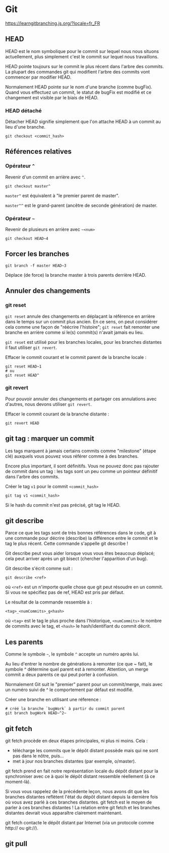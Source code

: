 # Git

https://learngitbranching.js.org/?locale=fr_FR

## HEAD

HEAD est le nom symbolique pour le commit sur lequel nous nous situons actuellement, plus simplement c'est le commit sur lequel nous travaillons.

HEAD pointe toujours sur le commit le plus récent dans l'arbre des commits. La plupart des commandes git qui modifient l'arbre des commits vont commencer par modifier HEAD.

Normalement HEAD pointe sur le nom d'une branche (comme bugFix). Quand vous effectuez un commit, le statut de bugFix est modifié et ce changement est visible par le biais de HEAD.

### HEAD détaché

Détacher HEAD signifie simplement que l'on attache HEAD à un commit au lieu d'une branche.

```
git checkout <commit_hash>
```

## Références relatives

### Opérateur `^`

Revenir d'un commit en arrière avec `^`.

```
git checkout master^
```

`master^` est équivalent à "le premier parent de master".

`master^^` est le grand-parent (ancêtre de seconde génération) de master.

### Opérateur `~`

Revenir de plusieurs en arrière avec `~<num>`

```
git checkout HEAD~4
```

## Forcer les branches

```
git branch -f master HEAD~3
```

Déplace (de force) la branche master à trois parents derrière HEAD.

## Annuler des changements

### git reset

`git reset` annule des changements en déplaçant la référence en arrière dans le temps sur un commit plus ancien.
En ce sens, on peut considérer cela comme une façon de "réécrire l'histoire"; 
`git reset` fait remonter une branche en arrière comme si le(s) commit(s) n'avait jamais eu lieu.

`git reset` est utilisé pour les branches locales, pour les branches distantes il faut utiliser `git revert`.
 
Effacer le commit courant et le commit parent de la branche locale :

```
git reset HEAD~1
# ou
git reset HEAD^
```
 
### git revert

Pour pouvoir annuler des changements et partager ces annulations avec d'autres, nous devons utiliser `git revert`.

Effacer le commit courant de la branche distante : 

```
git revert HEAD
```

## git tag : marquer un commit

Les tags marquent à jamais certains commits comme "milestone" (étape clé) auxquels vous pouvez vous référer comme à des branches.

Encore plus important, il sont définitifs. Vous ne pouvez donc pas rajouter de commit dans un tag : les tags sont un peu comme un pointeur définitif dans l'arbre des commits.

Créer le tag `v1` pour le commit `<commit_hash>`

```
git tag v1 <commit_hash>
```

Si le hash du commit n'est pas précisé, git tag le HEAD.

## git describe

Parce ce que les tags sont de très bonnes références dans le code, git à une commande pour décrire (describe) la différence entre le commit et le tag le plus récent. Cette commande s'appelle git describe !

Git describe peut vous aider lorsque vous vous êtes beaucoup déplacé; cela peut arriver après un git bisect (chercher l'apparition d'un bug).

Git describe s'écrit comme suit :

```
git describe <ref>
```

où `<ref>` est un n'importe quelle chose que git peut résoudre en un commit. Si vous ne spécifiez pas de ref, HEAD est pris par défaut.

Le résultat de la commande ressemble à :

```
<tag>_<numCommits>_g<hash>
```

où `<tag>` est le tag le plus proche dans l'historique, `<numCommits>` le nombre de commits avec le tag, et `<hash>` le hash/identifiant du commit décrit.

## Les parents

Comme le symbole `~`, le symbole `^` accepte un numéro après lui.

Au lieu d'entrer le nombre de générations à remonter (ce que ~ fait), le symbole ^ détermine quel parent est à remonter. Attention, un merge commit a deux parents ce qui peut porter à confusion.

Normalement Git suit le "premier" parent pour un commit/merge, mais avec un numéro suivi de ^ le comportement par défaut est modifié.

Créer une branche en utilisant une réference :

```
# créé la branche `bugWork` à partir du commit parent 
git branch bugWork HEAD~^2~
```

## git fetch

git fetch procède en deux étapes principales, ni plus ni moins. Cela :

* télécharge les commits que le dépôt distant possède mais qui ne sont pas dans le nôtre, puis...
* met à jour nos branches distantes (par exemple, o/master).

git fetch prend en fait notre représentation locale du dépôt distant pour la synchroniser avec ce à quoi le dépôt distant ressemble réellement (à ce moment-là).

Si vous vous rappelez de la précédente leçon, nous avons dit que les branches distantes reflètent l'état du dépôt distant depuis la dernière fois où vous avez parlé à ces branches distantes. git fetch est le moyen de parler à ces branches distantes ! La relation entre git fetch et les branches distantes devrait vous apparaître clairement maintenant.

git fetch contacte le dépôt distant par Internet (via un protocole comme http:// ou git://).

## git pull

